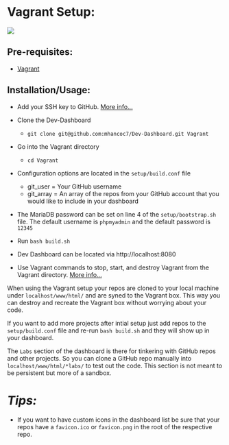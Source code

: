 # Vagrant Setup:

<img src="https://raw.githubusercontent.com/mhancoc7/Dev-Dashboard/master/docs/assets/vagrant-dashboard.png"/>

## Pre-requisites:

- [Vagrant](https://www.vagrantup.com/docs/cli/)

## Installation/Usage:

- Add your SSH key to GitHub. [More info...](https://help.github.com/en/articles/about-ssh)

- Clone the Dev-Dashboard
  - `git clone git@github.com:mhancoc7/Dev-Dashboard.git Vagrant`

- Go into the Vagrant directory
  - `cd Vagrant`

- Configuration options are located in the `setup/build.conf` file
  - git_user = Your GitHub username
  - git_array = An array of the repos from your GitHub account that you would like to include in your dashboard

- The MariaDB password can be set on line 4 of the `setup/bootstrap.sh` file. The default username is `phpmyadmin` and the default password is `12345`

- Run `bash build.sh`

- Dev Dashboard can be located via http://localhost:8080

- Use Vagrant commands to stop, start, and destroy Vagrant from the Vagrant directory. [More info...](https://www.vagrantup.com/docs/cli/)

When using the Vagrant setup your repos are cloned to your local machine under `localhost/www/html/` and are syned to the Vagrant box. This way you can destroy and recreate the Vagrant box without worrying about your code. 

If you want to add more projects after intial setup just add repos to the `setup/build.conf` file and re-run `bash build.sh` and they will show up in your dashboard.

The `Labs` section of the dashboard is there for tinkering with GitHub repos and other projects. So you can clone a GitHub repo manually into `localhost/www/html/*labs/` to test out the code. This section is not meant to be persistent but more of a sandbox.

# *Tips:*
- If you want to have custom icons in the dashboard list be sure that your repos have a `favicon.ico` or `favicon.png` in the root of the respective repo.
